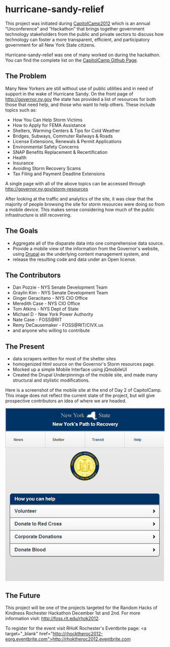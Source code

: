 hurricane-sandy-relief
======================

<p>
This project was initiated during <a target="_blank"
href="http://capitolcampny.org">CapitolCamp2012</a> which is an annual
“Unconference” and “Hackathon” that brings together government technology
stakeholders from the public and private sectors to discuss how technology can
foster a more transparent, efficient, and participatory government for all New
York State citizens.
</p>

<p>Hurricane-sandy-relief was one of many worked on during the hackathon. You
can find the complete list on the <a target="_blank"
href="https://github.com/nycapitolcamp">CapitolCamp Github Page</a>.</p>



The Problem
-----------

Many New Yorkers are still without use of public utilities and in need of
support in the wake of Hurricane Sandy. On the front page of <a target="_blank"
href="http://governor.ny.gov">http://governor.ny.gov</a> the state has provided
a list of resources for both those that need help, and those who want to help
others. These include topics such as:

<ul>
    <li>How You Can Help Storm Victims</li>
    <li>How to Apply for FEMA Assistance</li>
    <li>Shelters, Warming Centers & Tips for Cold Weather</li>
    <li>Bridges, Subways, Commuter Railways & Roads</li>
    <li>License Extensions, Renewals & Permit Applications</li>
    <li>Environmental Safety Concerns</li>
    <li>SNAP Benefits Replacement & Recertification</li>
    <li>Health</li>
    <li>Insurance</li>
    <li>Avoiding Storm Recovery Scams</li>
    <li>Tax Filing and Payment Deadline Extensions</li>
</ul>

A single page with all of the above topics can be accessed through <a
target="_blank"
href="http://governor.ny.gov/storm-resources">http://governor.ny.gov/storm-resources</a>

After looking at the traffic and analytics of the site, it was clear that the
majority of people browsing the site for storm resources were doing so from a
mobile device. This makes sense considering how much of the public
infrastructure is still recovering.



The Goals
---------

- Aggregate all of the disparate data into one comprehensive data
  source.
- Provide a mobile view of the information from the Governor's website, using
  <a target="_blank" href="http://drupal.org">Drupal</a> as the underlying
  content management system, and
- release the resulting code and data under an Open license.



The Contributors
----------------

<ul>
    <li>Dan Pozzie - NYS Senate Development Team</li>
    <li>Graylin Kim - NYS Senate Development Team</li>
    <li>Ginger Geracitano - NYS CIO Office</li>
    <li>Meredith Case - NYS CIO Office</li>
    <li>Tom Atkins - NYS Dept of State</li>
    <li>Michael D - New York Power Authority</li>
    <li>Nate Case - FOSS@RIT</li>
    <li>Remy DeCausemaker - FOSS@RIT/CIVX.us</li>
    <li>and anyone who willing to contribute</li>
</ul>

The Present
-----------

<ul>
    <li>data scrapers written for most of the shelter sites</li>
    <li>homogenized html source on the Governor's Storm resources page.</li>
    <li>Mocked up a simple Mobile Interface using jQmobileUI</li>
    <li>Created the Drupal Underpinnings of the mobile site, and made many
    structural and stylistic modifications.</li>
</ul>

Here is a screenshot of the mobile site at the end of Day 2 of CapitolCamp.
This image does not reflect the current state of the project, but will give
prospective contributors an idea of where we are headed.

<img src="https://github.com/nycapitolcamp/hurricane-sandy-relief/blob/master/misc/alpha-screenshot.png?raw=true"/>

The Future
----------

This project will be one of the projects targeted for the Random Hacks of
Kindness Rochester Hackathon December 1st and 2nd. For more information visit:
<a target="_blank"
href="http://foss.rit.edu/rhok2012">http://foss.rit.edu/rhok2012</a>.

To register for the event visit RHoK Rochester's Eventbrite page:
<a target+"_blank"
href="http://rhocktheroc2012-eorg.eventbrite.com">http://rhoktheroc2012.eventbrite.com</a>
